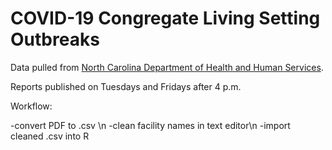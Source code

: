 # COVID-19 Congregate Living Setting Outbreaks

Data pulled from [North Carolina Department of Health and Human Services](https://covid19.ncdhhs.gov/dashboard#by-congregate-living).

Reports published on Tuesdays and Fridays after 4 p.m.

Workflow: 

-convert PDF to .csv \n
-clean facility names in text editor\n
-import cleaned .csv into R 



